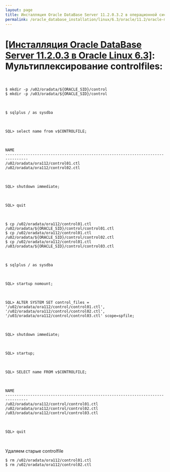 ```yaml
---
layout: page
title: Инсталляция Oracle DataBase Server 11.2.0.3.2 в операционной системе Oracle Linux 6.3 x86_64
permalink: /oracle_database_installation/linux/6.3/oracle/11.2/oracle-multiplex-controlfiles/
---
```


# <a href="/oracle_database_installation/linux/6.3/oracle/11.2/">[Инсталляция Oracle DataBase Server 11.2.0.3 в Oracle Linux 6.3]</a>: Мультиплексирование controlfiles:


<br/>


	$ mkdir -p /u02/oradata/${ORACLE_SID}/control
	$ mkdir -p /u03/oradata/${ORACLE_SID}/control



<br/>

	$ sqlplus / as sysdba


<br/>


	SQL> select name from v$CONTROLFILE;

<br/>

	NAME
	--------------------------------------------------------------------------------
	/u02/oradata/ora112/control01.ctl
	/u02/oradata/ora112/control02.ctl


<br/>

	SQL> shutdown immediate;



<br/>

	SQL> quit

<br/>

	$ cp /u02/oradata/ora112/control01.ctl /u02/oradata/${ORACLE_SID}/control/control01.ctl
	$ cp /u02/oradata/ora112/control01.ctl /u02/oradata/${ORACLE_SID}/control/control02.ctl
	$ cp /u02/oradata/ora112/control01.ctl /u03/oradata/${ORACLE_SID}/control/control03.ctl



<br/>

	$ sqlplus / as sysdba

<br/>

	SQL> startup nomount;

<br/>

	SQL> ALTER SYSTEM SET control_files = '/u02/oradata/ora112/control/control01.ctl', '/u02/oradata/ora112/control/control02.ctl', '/u03/oradata/ora112/control/control03.ctl' scope=spfile;

<br/>

	SQL> shutdown immediate;

<br/>

	SQL> startup;

<br/>

	SQL> SELECT name FROM v$CONTROLFILE;

<br/>

	NAME
	--------------------------------------------------------------------------------
	/u02/oradata/ora112/control/control01.ctl
	/u02/oradata/ora112/control/control02.ctl
	/u03/oradata/ora112/control/control03.ctl

<br/>

	SQL> quit


<br/>


Удаляем старые controlfile

	$ rm /u02/oradata/ora112/control01.ctl
	$ rm /u02/oradata/ora112/control02.ctl
